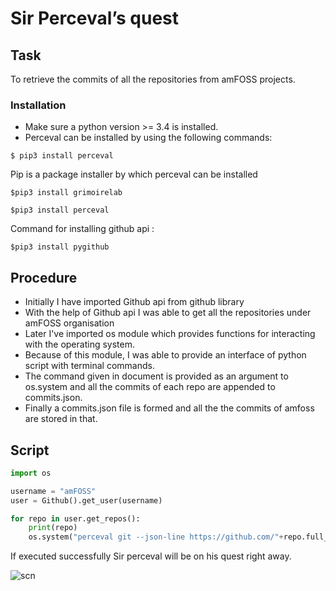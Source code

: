 # Sir Perceval’s quest

## Task
To retrieve the commits of all the repositories from amFOSS projects.




### **Installation**
*  Make sure a python version >= 3.4 is installed.
*  Perceval can be installed by using the following commands:

 `$ pip3 install perceval`

Pip is a package installer by which perceval can be installed

 ` $pip3 install grimoirelab `
   
 ` $pip3 install perceval `

Command for installing github api :

 ` $pip3 install pygithub `

## Procedure

*  Initially I have imported Github api from github library
* With the help of Github api I was able to get all the repositories under amFOSS organisation
* Later I've imported os module which provides functions for interacting with the operating system.
* Because of this module, I was able to provide an interface of python script with terminal commands. 
* The command given in document is provided as an argument to os.system and all the commits of each repo are appended to commits.json.
* Finally a commits.json file is formed and all the the commits of amfoss are stored in that.

## Script

```python from github import Github    
import os   

username = "amFOSS"
user = Github().get_user(username)

for repo in user.get_repos():
    print(repo)
    os.system("perceval git --json-line https://github.com/"+repo.full_name+" >> commits.json") 
```

If executed successfully Sir perceval will be on his quest right away.

![scn](https://github.com/adarshreddy-g/dum/blob/master/Screenshot%20from%202020-11-13%2012-21-18.png?raw=true)

